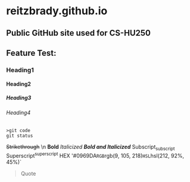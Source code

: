 # reitzbrady.github.io
## Public GitHub site used for CS-HU250 
## Feature Test:
### Heading1
#### Heading2
##### Heading3
###### Heading4
``````
>git code
git status
``````
~~Strikethrough~~ \n
**Bold**
_Italicized_
***Bold and Italicized***
Subscript<sub>subscript</sub>
Superscript<sup>superscript</sup>
HEX '#0969DA`
RGB	`rgb(9, 105, 218)`
HSL	`hsl(212, 92%, 45%)`
> Quote
